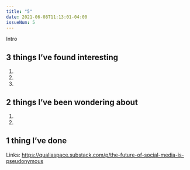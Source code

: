 ```yaml
---
title: "5"
date: 2021-06-08T11:13:01-04:00
issueNum: 5
---
```


Intro

## 3 things I’ve found interesting

1. 
2. 
3. 

## 2 things I’ve been wondering about

1. 
2. 

## 1 thing I’ve done


Links:
https://qualiaspace.substack.com/p/the-future-of-social-media-is-pseudonymous